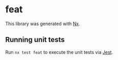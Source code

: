 # feat

This library was generated with [Nx](https://nx.dev).

## Running unit tests

Run `nx test feat` to execute the unit tests via [Jest](https://jestjs.io).

